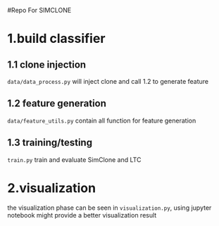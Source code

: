 #Repo For SIMCLONE

# 1.build classifier
## 1.1 clone injection
`data/data_process.py` will inject clone and call 1.2 to generate feature
## 1.2 feature generation 
`data/feature_utils.py` contain all function for feature generation 
## 1.3 training/testing
`train.py` train and evaluate SimClone and LTC

# 2.visualization
the visualization phase can be seen in `visualization.py`, using jupyter notebook might provide a better visualization result